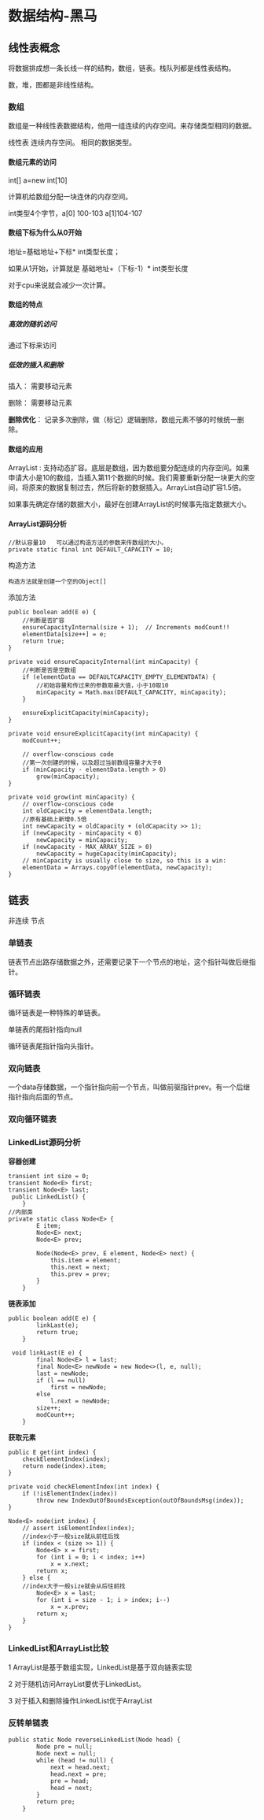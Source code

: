 # 数据结构-黑马

## 线性表概念

将数据排成想一条长线一样的结构，数组，链表。栈队列都是线性表结构。



数，堆，图都是非线性结构。

### 数组

数组是一种线性表数据结构，他用一组连续的内存空间。来存储类型相同的数据。

线性表    连续内存空间。 相同的数据类型。

#### 数组元素的访问

int[] a=new int[10]

计算机给数组分配一块连休的内存空间。

int类型4个字节，a[0] 100-103    a[1]104-107

#### 数组下标为什么从0开始

地址=基础地址+下标* int类型长度；

如果从1开始，计算就是  基础地址+（下标-1）* int类型长度

对于cpu来说就会减少一次计算。

#### 数组的特点

##### 高效的随机访问

通过下标来访问

##### 低效的插入和删除

插入： 需要移动元素

删除： 需要移动元素

**删除优化**： 记录多次删除，做（标记）逻辑删除，数组元素不够的时候统一删除。

#### 数组的应用

ArrayList : 支持动态扩容。底层是数组，因为数组要分配连续的内存空间。如果申请大小是10的数组，当插入第11个数据的时候。我们需要重新分配一块更大的空间，将原来的数据复制过去，然后将新的数据插入。ArrayList自动扩容1.5倍。

如果事先确定存储的数据大小，最好在创建ArrayList的时候事先指定数据大小。

#### ArrayList源码分析

```
//默认容量10   可以通过构造方法的参数来传数组的大小。
private static final int DEFAULT_CAPACITY = 10;
```

构造方法

```
构造方法就是创建一个空的Object[] 
```

添加方法

```
public boolean add(E e) {
	//判断是否扩容
    ensureCapacityInternal(size + 1);  // Increments modCount!!
    elementData[size++] = e;
    return true;
}
```

```
private void ensureCapacityInternal(int minCapacity) {
	//判断是否是空数组
    if (elementData == DEFAULTCAPACITY_EMPTY_ELEMENTDATA) {
    	//初始容量和传过来的参数取最大值，小于10取10
        minCapacity = Math.max(DEFAULT_CAPACITY, minCapacity);
    }

    ensureExplicitCapacity(minCapacity);
}
```

```
private void ensureExplicitCapacity(int minCapacity) {
    modCount++;

    // overflow-conscious code
    //第一次创建的时候，以及超过当前数组容量才大于0
    if (minCapacity - elementData.length > 0)
        grow(minCapacity);
}
```

```
private void grow(int minCapacity) {
    // overflow-conscious code
    int oldCapacity = elementData.length;
    //原有基础上新增0.5倍
    int newCapacity = oldCapacity + (oldCapacity >> 1);
    if (newCapacity - minCapacity < 0)
        newCapacity = minCapacity;
    if (newCapacity - MAX_ARRAY_SIZE > 0)
        newCapacity = hugeCapacity(minCapacity);
    // minCapacity is usually close to size, so this is a win:
    elementData = Arrays.copyOf(elementData, newCapacity);
}
```

## 链表

非连续   节点

### 单链表

链表节点出路存储数据之外，还需要记录下一个节点的地址，这个指针叫做后继指针。

### 循环链表

循环链表是一种特殊的单链表。

单链表的尾指针指向null

循环链表尾指针指向头指针。

### 双向链表

一个data存储数据，一个指针指向前一个节点，叫做前驱指针prev。有一个后继指针指向后面的节点。

### 双向循环链表



### LinkedList源码分析

**容器创建**

```
transient int size = 0;
transient Node<E> first;
transient Node<E> last;
 public LinkedList() {
    }
//内部类
private static class Node<E> {
        E item;
        Node<E> next;
        Node<E> prev;

        Node(Node<E> prev, E element, Node<E> next) {
            this.item = element;
            this.next = next;
            this.prev = prev;
        }
    }
```

**链表添加**

```
public boolean add(E e) {
        linkLast(e);
        return true;
    }
```

```
 void linkLast(E e) {
        final Node<E> l = last;
        final Node<E> newNode = new Node<>(l, e, null);
        last = newNode;
        if (l == null)
            first = newNode;
        else
            l.next = newNode;
        size++;
        modCount++;
    }
```

**获取元素**

```
public E get(int index) {
    checkElementIndex(index);
    return node(index).item;
}
```

```
private void checkElementIndex(int index) {
    if (!isElementIndex(index))
        throw new IndexOutOfBoundsException(outOfBoundsMsg(index));
}
```

```
Node<E> node(int index) {
    // assert isElementIndex(index);
	//index小于一般size就从前往后找
    if (index < (size >> 1)) {
        Node<E> x = first;
        for (int i = 0; i < index; i++)
            x = x.next;
        return x;
    } else {
    //index大于一般size就会从后往前找
        Node<E> x = last;
        for (int i = size - 1; i > index; i--)
            x = x.prev;
        return x;
    }
}
```

### LinkedList和ArrayList比较

1 ArrayList是基于数组实现，LinkedList是基于双向链表实现

2 对于随机访问ArrayList要优于LinkedList。

3 对于插入和删除操作LinkedList优于ArrayList

### 反转单链表

```
public static Node reverseLinkedList(Node head) {
		Node pre = null;
		Node next = null;
		while (head != null) {
			next = head.next;
			head.next = pre;
			pre = head;
			head = next;
		}
		return pre;
	}
```

